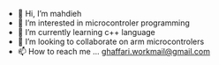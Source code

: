 - 👋 Hi, I’m mahdieh
- 👀 I’m interested in microcontroler programming
- 🌱 I’m currently learning c++ language
- 💞️ I’m looking to collaborate on arm microcontrolers
- 📫 How to reach me ... ghaffari.workmail@gmail.com

<!---
mahdieh is a  ✨ special ✨ repository because its `README.md` (this file) appears on your GitHub profile.
You can click the Preview link to take a look at your changes.
--->
